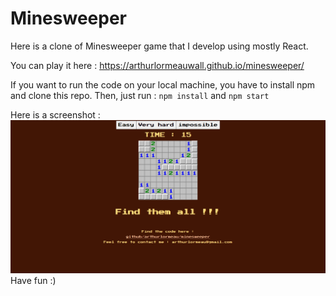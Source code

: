 # Minesweeper

Here is a clone of Minesweeper game that I develop using mostly React.

You can play it here : https://arthurlormeauwall.github.io/minesweeper/

If you want to run the code on your local machine, you have to install npm and clone this repo.
Then, just run :
  `npm install` 
and 
   `npm start`
   
  
   
   Here is a screenshot :
![alt text](https://github.com/arthurlormeauwall/minesweeper/blob/main/screenshot/screenshot.PNG?raw=true) 
   Have fun :)
